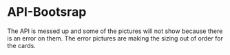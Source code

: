# API-Bootsrap
The API is messed up and some of the pictures will not show because there is an error on them. The error pictures are making the sizing out of order for the cards.
